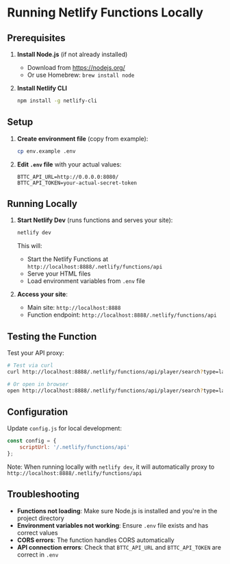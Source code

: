 # Running Netlify Functions Locally

## Prerequisites

1. **Install Node.js** (if not already installed)
   - Download from https://nodejs.org/
   - Or use Homebrew: `brew install node`

2. **Install Netlify CLI**
   ```bash
   npm install -g netlify-cli
   ```

## Setup

1. **Create environment file** (copy from example):
   ```bash
   cp env.example .env
   ```

2. **Edit `.env` file** with your actual values:
   ```env
   BTTC_API_URL=http://0.0.0.0:8080/
   BTTC_API_TOKEN=your-actual-secret-token
   ```

## Running Locally

1. **Start Netlify Dev** (runs functions and serves your site):
   ```bash
   netlify dev
   ```

   This will:
   - Start the Netlify Functions at `http://localhost:8888/.netlify/functions/api`
   - Serve your HTML files
   - Load environment variables from `.env` file

2. **Access your site**:
   - Main site: `http://localhost:8888`
   - Function endpoint: `http://localhost:8888/.netlify/functions/api`

## Testing the Function

Test your API proxy:
```bash
# Test via curl
curl http://localhost:8888/.netlify/functions/api/player/search?type=lastname&value=Galvankar

# Or open in browser
open http://localhost:8888/.netlify/functions/api/player/search?type=lastname&value=Galvankar
```

## Configuration

Update `config.js` for local development:
```javascript
const config = {
    scriptUrl: '/.netlify/functions/api'
};
```

Note: When running locally with `netlify dev`, it will automatically proxy to `http://localhost:8888/.netlify/functions/api`

## Troubleshooting

- **Functions not loading**: Make sure Node.js is installed and you're in the project directory
- **Environment variables not working**: Ensure `.env` file exists and has correct values
- **CORS errors**: The function handles CORS automatically
- **API connection errors**: Check that `BTTC_API_URL` and `BTTC_API_TOKEN` are correct in `.env`
